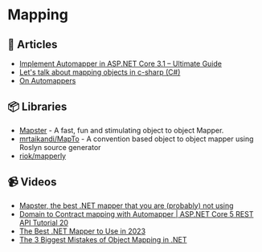 # Mapping

## 📝 Articles
- [Implement Automapper in ASP.NET Core 3.1 – Ultimate Guide](https://procodeguide.com/programming/automapper-in-asp-net-core/)
- [Let's talk about mapping objects in c-sharp (C#)](https://josef.codes/lets-talk-about-mapping-objects-in-c-sharp/)
- [On Automappers](https://enterprisecraftsmanship.com/posts/on-automappers/)

## 📦 Libraries
- [Mapster](https://github.com/MapsterMapper/Mapster) - A fast, fun and stimulating object to object Mapper.
- [mrtaikandi/MapTo](https://github.com/mrtaikandi/MapTo) - A convention based object to object mapper using Roslyn source generator
- [riok/mapperly](https://github.com/riok/mapperly)

## 📹 Videos
- [Mapster, the best .NET mapper that you are (probably) not using](https://www.youtube.com/watch?v=UIslFVEHkzA)
- [Domain to Contract mapping with Automapper | ASP.NET Core 5 REST API Tutorial 20](https://www.youtube.com/watch?v=1Dz5Lfo6mqo)
- [The Best .NET Mapper to Use in 2023](https://www.youtube.com/watch?v=U8gSdQN2jWI)
- [The 3 Biggest Mistakes of Object Mapping in .NET](https://www.youtube.com/watch?v=xPMlz9c2xIU)
